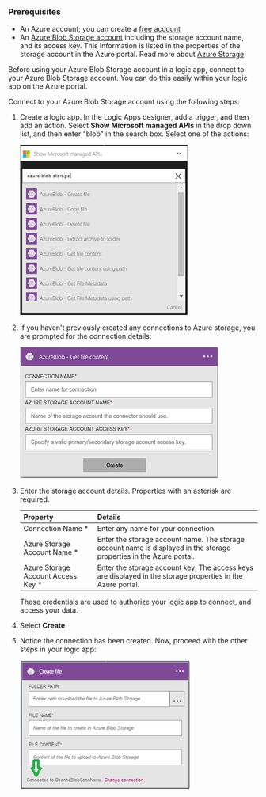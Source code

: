 ### <a name="prerequisites"></a>Prerequisites
* An Azure account; you can create a [free account](https://azure.microsoft.com/free)
* An [Azure Blob Storage account](../articles/storage/common/storage-create-storage-account.md) including the storage account name, and its access key. This information is listed in the properties of the storage account in the Azure portal. Read more about [Azure Storage](../articles/storage/common/storage-introduction.md).

Before using your Azure Blob Storage account in a logic app, connect to your Azure Blob Storage account. You can do this easily within your logic app on the Azure  portal.  

Connect to your Azure Blob Storage account using the following steps:  

1. Create a logic app. In the Logic Apps designer, add a trigger, and then add an action. Select **Show Microsoft managed APIs** in the drop down list, and then enter "blob" in the search box. Select one of the actions:  
   
    ![Azure Blob Storage connection creation step](./media/connectors-create-api-azureblobstorage/azureblobstorage-1.png)  
2. If you haven't previously created any connections to Azure storage, you are prompted for the connection details:   
   
    ![Azure Blob Storage connection creation step](./media/connectors-create-api-azureblobstorage/connection-details.png)  
3. Enter the storage account details. Properties with an asterisk are required.
   
   | Property | Details |
   | --- | --- |
   | Connection Name * |Enter any name for your connection. |
   | Azure Storage Account Name * |Enter the storage account name. The storage account name is displayed in the storage properties in the Azure portal. |
   | Azure Storage Account Access Key * |Enter the storage account key. The access keys are displayed in the storage properties in the Azure portal. |
   
    These credentials are used to authorize your logic app to connect, and access your data. 
4. Select **Create**.
5. Notice the connection has been created. Now, proceed with the other steps in your logic app: 
   
    ![Azure Blob Storage connection creation step](./media/connectors-create-api-azureblobstorage/azureblobstorage-3.png)  

